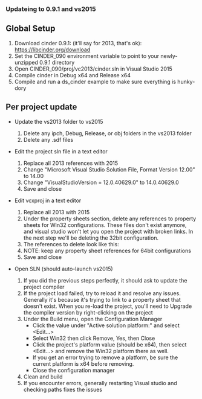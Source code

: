 ### Updateing to 0.9.1 and vs2015


## Global Setup

1. Download cinder 0.9.1: (it'll say for 2013, that's ok): https://libcinder.org/download
2. Set the CINDER_090 environment variable to point to your newly-unzipped 0.9.1 directory
3. Open CINDER_090/proj/vc2013/cinder.sln in Visual Studio 2015
4. Compile cinder in Debug x64 and Release x64
5. Compile and run a ds_cinder example to make sure everything is hunky-dory


## Per project update

* Update the vs2013 folder to vs2015
	1. Delete any ipch, Debug, Release, or obj folders in the vs2013 folder
	2. Delete any .sdf files
	
* Edit the project sln file in a text editor
	1. Replace all 2013 references with 2015
	2. Change "Microsoft Visual Studio Solution File, Format Version 12.00" to 14.00
	3. Change "VisualStudioVersion = 12.0.40629.0" to 14.0.40629.0
	4. Save and close

* Edit vcxproj in a text editor
	1. Replace all 2013 with 2015
	2. Under the property sheets section, delete any references to property sheets for Win32 configurations. These files don't exist anymore, and visual studio won't let you open the project with broken links. In the next step we'll be deleting the 32bit configuration.
	3. The references to delete look like this: <Import Project="$(DS_PLATFORM_090)\vs2013\PropertySheets\Platform.props" />
	4. NOTE: keep any property sheet references for 64bit configurations
	5. Save and close

* Open SLN (should auto-launch vs2015)
	1. If you did the previous steps perfectly, it should ask to update the project compiler
	2. If the project load failed, try to reload it and resolve any issues. Generally it's because it's trying to link to a property sheet that doesn't exist. When you re-load the project, you'll need to Upgrade the compiler version by right-clicking on the project
	3. Under the Build menu, open the Configuration Manager
		* Click the value under "Active solution platform:" and select <Edit...>
		* Select Win32 then click Remove, Yes, then Close
		* Click the project's platform value (should be x64), then select <Edit...> and remove the Win32 platform there as well.
		* If you get an error trying to remove a platform, be sure the current platform is x64 before removing.
		* Close the configuration manager
	4. Clean and build
	5. If you encounter errors, generally restarting Visual studio and checking paths fixes the issues